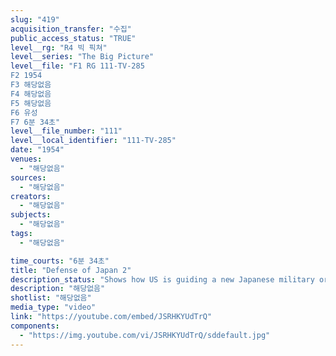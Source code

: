 ```yaml
---
slug: "419"
acquisition_transfer: "수집"
public_access_status: "TRUE"
level__rg: "R4 빅 픽쳐"
level__series: "The Big Picture"
level__file: "F1 RG 111-TV-285
F2 1954
F3 해당없음
F4 해당없음
F5 해당없음
F6 유성
F7 6분 34초"
level__file_number: "111"
level__local_identifier: "111-TV-285"
date: "1954"
venues: 
  - "해당없음"
sources: 
  - "해당없음"
creators: 
  - "해당없음"
subjects: 
  - "해당없음"
tags: 
  - "해당없음"

time_courts: "6분 34초"
title: "Defense of Japan 2"
description_status: "Shows how US is guiding a new Japanese military organization to defend Japan against any possible Soviet attack."
description: "해당없음"
shotlist: "해당없음"
media_type: "video"
link: "https://youtube.com/embed/JSRHKYUdTrQ"
components: 
  - "https://img.youtube.com/vi/JSRHKYUdTrQ/sddefault.jpg"
---
```

